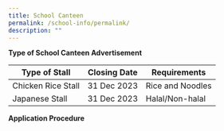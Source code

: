 ```yaml
---
title: School Canteen
permalink: /school-info/permalink/
description: ""
---
```

**Type of School Canteen Advertisement**

|Type of Stall  | Closing Date | Requirements|
| -------- | -------- | -------- |
|Chicken Rice Stall     | 31 Dec 2023     | Rice and Noodles    | 
Japanese Stall    |31 Dec 2023| Halal/Non-halal

**Application Procedure**



